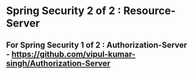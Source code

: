 # Spring Security 2 of 2 : Resource-Server
## For Spring Security 1 of 2 : Authorization-Server - https://github.com/vipul-kumar-singh/Authorization-Server
